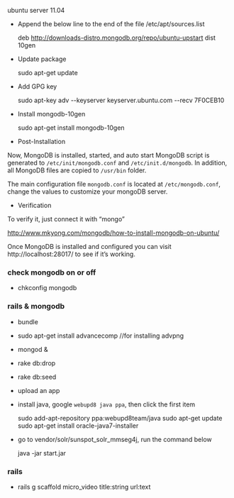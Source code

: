 ubuntu server 11.04

* Append the below line to the end of the file /etc/apt/sources.list
    
    deb http://downloads-distro.mongodb.org/repo/ubuntu-upstart dist 10gen

* Update package

    sudo apt-get update

* Add GPG key

    sudo apt-key adv --keyserver keyserver.ubuntu.com --recv 7F0CEB10

* Install mongodb-10gen

    sudo apt-get install mongodb-10gen

* Post-Installation

Now, MongoDB is installed, started, and auto start MongoDB script is
generated to `/etc/init/mongodb.conf` and `/etc/init.d/mongodb`. In addition, all
MongoDB files are copied to `/usr/bin` folder.

The main configuration file `mongodb.conf` is located at `/etc/mongodb.conf`, 
change the values to customize your mongoDB server.

* Verification

To verify it, just connect it with “mongo”

<http://www.mkyong.com/mongodb/how-to-install-mongodb-on-ubuntu/>

Once MongoDB is installed and configured you can visit http://localhost:28017/
to see if it’s working.

### check mongodb on or off

* chkconfig mongodb

### rails & mongodb

* bundle
* sudo apt-get install advancecomp  //for installing advpng
* mongod &
* rake db:drop
* rake db:seed
* upload an app

* install java, google `webupd8 java ppa`, then click the first item

  sudo add-apt-repository ppa:webupd8team/java
  sudo apt-get update
  sudo apt-get install oracle-java7-installer

* go to vendor/solr/sunspot_solr_mmseg4j, run the command below

  java -jar start.jar

### rails

* rails g scaffold micro_video title:string url:text
